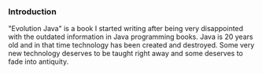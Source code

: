 ### Introduction

"Evolution Java" is a book I started writing after being very disappointed with the outdated information in Java programming books. Java is 20 years old and in that time technology has been created and destroyed. Some very new technology deserves to be taught right away and some deserves to fade into antiquity. 

